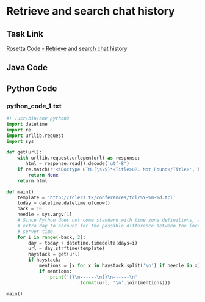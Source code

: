 # Retrieve and search chat history

## Task Link
[Rosetta Code - Retrieve and search chat history](https://rosettacode.org/wiki/Retrieve_and_search_chat_history)

## Java Code
## Python Code
### python_code_1.txt
```python
#! /usr/bin/env python3
import datetime
import re
import urllib.request
import sys

def get(url):
    with urllib.request.urlopen(url) as response:
       html = response.read().decode('utf-8')
    if re.match(r'<!Doctype HTML[\s\S]*<Title>URL Not Found</Title>', html):
        return None
    return html

def main():
    template = 'http://tclers.tk/conferences/tcl/%Y-%m-%d.tcl'
    today = datetime.datetime.utcnow()
    back = 10
    needle = sys.argv[1]
    # Since Python does not come standard with time zone definitions, add an
    # extra day to account for the possible difference between the local and the
    # server time.
    for i in range(-back, 2):
        day = today + datetime.timedelta(days=i)
        url = day.strftime(template)
        haystack = get(url)
        if haystack:
            mentions = [x for x in haystack.split('\n') if needle in x]
            if mentions:
                print('{}\n------\n{}\n------\n'
                          .format(url, '\n'.join(mentions)))

main()

```

